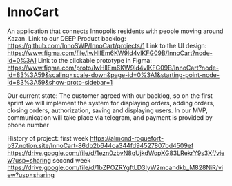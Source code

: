 # InnoCart
An application that connects Innopolis residents with people moving around Kazan.
Link to our DEEP Product backlog:
https://github.com/InnoSWP/InnoCart/projects/1
Link to the UI design:
https://www.figma.com/file/IwHlIEm6KW9Id4vlKFG09B/InnoCart?node-id=0%3A1
Link to the clickable prototype in Figma:
https://www.figma.com/proto/IwHlIEm6KW9Id4vlKFG09B/InnoCart?node-id=83%3A59&scaling=scale-down&page-id=0%3A1&starting-point-node-id=83%3A59&show-proto-sidebar=1

Our current state:
The customer agreed with our backlog, so on the first sprint we will implement the system for displaying orders, adding orders, closing orders, authorization, saving and displaying users. In our MVP, communication will take place via telegram, and payment is provided by phone number


History of project:
first week
https://almond-roquefort-b37.notion.site/InnoCart-86db2b644ca344fd94527807bd4509ef
https://drive.google.com/file/d/1ezn0zbvN8qUjkdWopXG83LRekrY9s3Xf/view?usp=sharing
second week
https://drive.google.com/file/d/1bZPOZRYgftLD3IyW2mcandkb_M828NiR/view?usp=sharing
